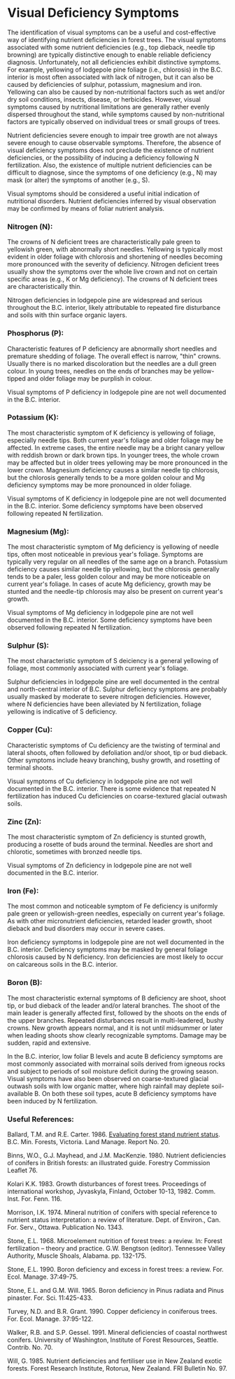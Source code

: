 # Visual Deficiency Symptoms
The identification of visual symptoms can be a useful and cost-effective way of identifying nutrient deficiencies in forest trees. The visual symptoms associated with some nutrient deficiencies (e.g., top dieback, needle tip browning) are typically distinctive enough to enable reliable deficiency diagnosis. Unfortunately, not all deficiencies exhibit distinctive symptoms. For example, yellowing of lodgepole pine foliage (i.e., chlorosis) in the B.C. interior is most often associated with lack of nitrogen, but it can also be caused by deficiencies of sulphur, potassium, magnesium and iron. Yellowing can also be caused by non-nutritional factors such as wet and/or dry soil conditions, insects, disease, or herbicides. However, visual symptoms caused by nutritional limitations are generally rather evenly dispersed throughout the stand, while symptoms caused by non-nutritional factors are typically observed on individual trees or small groups of trees.

Nutrient deficiencies severe enough to impair tree growth are not always severe enough to cause observable symptoms. Therefore, the absence of visual deficiency symptoms does not preclude the existence of nutrient deficiencies, or the possibility of inducing a deficiency following N fertilization. Also, the existence of multiple nutrient deficiencies can be difficult to diagnose, since the symptoms of one deficiency (e.g., N) may mask (or alter) the symptoms of another (e.g., S).

Visual symptoms should be considered a useful initial indication of nutritional disorders. Nutrient deficiencies inferred by visual observation may be confirmed by means of foliar nutrient analysis.

### Nitrogen (N):
The crowns of N deficient trees are characteristically pale green to yellowish green, with abnormally short needles. Yellowing is typically most evident in older foliage with chlorosis and shortening of needles becoming more pronounced with the severity of deficiency. Nitrogen deficient trees usually show the symptoms over the whole live crown and not on certain specific areas (e.g., K or Mg deficiency). The crowns of N deficient trees are characteristically thin.

Nitrogen deficiencies in lodgepole pine are widespread and serious throughout the B.C. interior, likely attributable to repeated fire disturbance and soils with thin surface organic layers.

### Phosphorus (P):
Characteristic features of P deficiency are abnormally short needles and premature shedding of foliage. The overall effect is narrow, "thin" crowns. Usually there is no marked discoloration but the needles are a dull green colour. In young trees, needles on the ends of branches may be yellow-tipped and older foliage may be purplish in colour.

Visual symptoms of P deficiency in lodgepole pine are not well documented in the B.C. interior.

### Potassium (K):
The most characteristic symptom of K deficiency is yellowing of foliage, especially needle tips. Both current year's foliage and older foliage may be affected. In extreme cases, the entire needle may be a bright canary yellow with reddish brown or dark brown tips. In younger trees, the whole crown may be affected but in older trees yellowing may be more pronounced in the lower crown. Magnesium deficiency causes a similar needle tip chlorosis, but the chlorosis generally tends to be a more golden colour and Mg deficiency symptoms may be more pronounced in older foliage.

Visual symptoms of K deficiency in lodgepole pine are not well documented in the B.C. interior. Some deficiency symptoms have been observed following repeated N fertilization.

### Magnesium (Mg):
The most characteristic symptom of Mg deficiency is yellowing of needle tips, often most noticeable in previous year's foliage. Symptoms are typically very regular on all needles of the same age on a branch. Potassium deficiency causes similar needle tip yellowing, but the chlorosis generally tends to be a paler, less golden colour and may be more noticeable on current year's foliage. In cases of acute Mg deficiency, growth may be stunted and the needle-tip chlorosis may also be present on current year's growth.

Visual symptoms of Mg deficiency in lodgepole pine are not well documented in the B.C. interior. Some deficiency symptoms have been observed following repeated N fertilization.

### Sulphur (S):
The most characteristic symptom of S deiciency is a general yellowing of foliage, most commonly associated with current year's foliage.

Sulphur deficiencies in lodgepole pine are well documented in the central and north-central interior of B.C. Sulphur deficiency symptoms are probably usually masked by moderate to severe nitrogen deficiencies. However, where N deficiencies have been alleviated by N fertilization, foliage yellowing is indicative of S deficiency.

### Copper (Cu):
Characteristic symptoms of Cu deficiency are the twisting of terminal and lateral shoots, often followed by defoliation and/or shoot, tip or bud dieback. Other symptoms include heavy branching, bushy growth, and rosetting of terminal shoots.

Visual symptoms of Cu deficiency in lodgepole pine are not well documented in the B.C. interior. There is some evidence that repeated N fertilization has induced Cu deficiencies on coarse-textured glacial outwash soils.

### Zinc (Zn):
The most characteristic symptom of Zn deficiency is stunted growth, producing a rosette of buds around the terminal. Needles are short and chlorotic, sometimes with bronzed needle tips.

Visual symptoms of Zn deficiency in lodgepole pine are not well documented in the B.C. interior.

### Iron (Fe):
The most common and noticeable symptom of Fe deficiency is uniformly pale green or yellowish-green needles, especially on current year's foliage. As with other micronutrient deficiencies, retarded leader growth, shoot dieback and bud disorders may occur in severe cases.

Iron deficiency symptoms in lodgepole pine are not well documented in the B.C. interior. Deficiency symptoms may be masked by general foliage chlorosis caused by N deficiency. Iron deficiencies are most likely to occur on calcareous soils in the B.C. interior.

### Boron (B):
The most characteristic external symptoms of B deficiency are shoot, shoot tip, or bud dieback of the leader and/or lateral branches. The shoot of the main leader is generally affected first, followed by the shoots on the ends of the upper branches. Repeated disturbances result in multi-leadered, bushy crowns. New growth appears normal, and it is not until midsummer or later when leading shoots show clearly recognizable symptoms. Damage may be sudden, rapid and extensive.

In the B.C. interior, low foliar B levels and acute B deficiency symptoms are most commonly associated with morrainal soils derived from igneous rocks and subject to periods of soil moisture deficit during the growing season. Visual symptoms have also been observed on coarse-textured glacial outwash soils with low organic matter, where high rainfall may deplete soil-available B. On both these soil types, acute B deficiency symptoms have been induced by N fertilization.

### Useful References:
Ballard, T.M. and R.E. Carter. 1986. [Evaluating forest stand nutrient status](https://www.for.gov.bc.ca/hfd/pubs/Docs/Mr/Lmr020.htm). B.C. Min. Forests, Victoria. Land Manage. Report No. 20.

Binns, W.O., G.J. Mayhead, and J.M. MacKenzie. 1980. Nutrient deficiencies of conifers in British forests: an illustrated guide. Forestry Commission Leaflet 76.

Kolari K.K. 1983. Growth disturbances of forest trees. Proceedings of international workshop, Jyvaskyla, Finland, October 10-13, 1982. Comm. Inst. For. Fenn. 116.

Morrison, I.K. 1974. Mineral nutrition of conifers with special reference to nutrient status interpretation: a review of literature. Dept. of Environ., Can. For. Serv., Ottawa. Publication No. 1343.

Stone, E.L. 1968. Microelement nutrition of forest trees: a review. In: Forest fertilization – theory and practice. G.W. Bengtson (editor). Tennessee Valley Authority, Muscle Shoals, Alabama. pp. 132-175.

Stone, E.L. 1990. Boron deficiency and excess in forest trees: a review. For. Ecol. Manage. 37:49-75.

Stone, E.L. and G.M. Will. 1965. Boron deficiency in Pinus radiata and Pinus pinaster. For. Sci. 11:425-433.

Turvey, N.D. and B.R. Grant. 1990. Copper deficiency in coniferous trees. For. Ecol. Manage. 37:95-122.

Walker, R.B. and S.P. Gessel. 1991. Mineral deficiencies of coastal northwest conifers. University of Washington, Institute of Forest Resources, Seattle. Contrib. No. 70.

Will, G. 1985. Nutrient deficiencies and fertiliser use in New Zealand exotic forests. Forest Research Institute, Rotorua, New Zealand. FRI Bulletin No. 97.